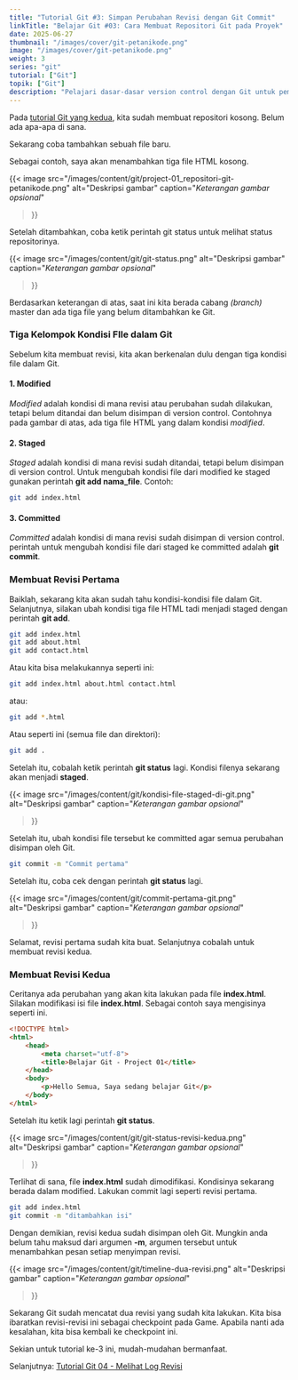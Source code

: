 ```yaml
---
title: "Tutorial Git #3: Simpan Perubahan Revisi dengan Git Commit"
linkTitle: "Belajar Git #03: Cara Membuat Repositori Git pada Proyek"
date: 2025-06-27
thumbnail: "/images/cover/git-petanikode.png"
image: "/images/cover/git-petanikode.png"
weight: 3
series: "git"
tutorial: ["Git"]
topik: ["Git"]
description: "Pelajari dasar-dasar version control dengan Git untuk pemula."
---
```


Pada [tutorial Git yang kedua](../git-init), kita sudah membuat repositori kosong. Belum ada apa-apa di sana.

Sekarang coba tambahkan sebuah file baru.

Sebagai contoh, saya akan menambahkan tiga file HTML kosong.

{{< image 
    src="/images/content/git/project-01_repositori-git-petanikode.png" 
    alt="Deskripsi gambar" 
    caption="*Keterangan gambar opsional*" 
>}}

Setelah ditambahkan, coba ketik perintah git status untuk melihat status repositorinya.

{{< image 
    src="/images/content/git/git-status.png" 
    alt="Deskripsi gambar" 
    caption="*Keterangan gambar opsional*" 
>}}

Berdasarkan keterangan di atas, saat ini kita berada cabang *(branch)* master dan ada tiga file yang belum ditambahkan ke Git.

### Tiga Kelompok Kondisi FIle dalam Git

Sebelum kita membuat revisi, kita akan berkenalan dulu dengan tiga kondisi file dalam Git.

#### 1. Modified
*Modified* adalah kondisi di mana revisi atau perubahan sudah dilakukan, tetapi belum ditandai dan belum disimpan di version control. Contohnya pada gambar di atas, ada tiga file HTML yang dalam kondisi *modified*.

#### 2. Staged
*Staged* adalah kondisi di mana revisi sudah ditandai, tetapi belum disimpan di version control. Untuk mengubah kondisi file dari modified ke staged gunakan perintah **git add nama_file**. Contoh:

```bash
git add index.html
```

#### 3. Committed
*Committed* adalah kondisi di mana revisi sudah disimpan di version control. perintah untuk mengubah kondisi file dari staged ke committed adalah **git commit**.

### Membuat Revisi Pertama
Baiklah, sekarang kita akan sudah tahu kondisi-kondisi file dalam Git. Selanjutnya, silakan ubah kondisi tiga file HTML tadi menjadi staged dengan perintah **git add**.

```bash
git add index.html
git add about.html
git add contact.html
```

Atau kita bisa melakukannya seperti ini:

```bash
git add index.html about.html contact.html
```

atau:

```bash
git add *.html
```

Atau seperti ini (semua file dan direktori):

```bash
git add .
```

Setelah itu, cobalah ketik perintah **git status** lagi. Kondisi filenya sekarang akan menjadi **staged**.

{{< image 
    src="/images/content/git/kondisi-file-staged-di-git.png" 
    alt="Deskripsi gambar" 
    caption="*Keterangan gambar opsional*" 
>}}

Setelah itu, ubah kondisi file tersebut ke committed agar semua perubahan disimpan oleh Git.

```bash
git commit -m "Commit pertama"
```

Setelah itu, coba cek dengan perintah **git status** lagi.

{{< image 
    src="/images/content/git/commit-pertama-git.png" 
    alt="Deskripsi gambar" 
    caption="*Keterangan gambar opsional*" 
>}}

Selamat, revisi pertama sudah kita buat. Selanjutnya cobalah untuk membuat revisi kedua.

### Membuat Revisi Kedua

Ceritanya ada perubahan yang akan kita lakukan pada file **index.html**. Silakan modifikasi isi file **index.html**. Sebagai contoh saya mengisinya seperti ini.

```html
<!DOCTYPE html>
<html>
    <head>
        <meta charset="utf-8">
        <title>Belajar Git - Project 01</title>
    </head>
    <body>
        <p>Hello Semua, Saya sedang belajar Git</p>
    </body>
</html>
```

Setelah itu ketik lagi perintah **git status**.

{{< image 
    src="/images/content/git/git-status-revisi-kedua.png" 
    alt="Deskripsi gambar" 
    caption="*Keterangan gambar opsional*" 
>}}

Terlihat di sana, file **index.html** sudah dimodifikasi. Kondisinya sekarang berada dalam modified. Lakukan commit lagi seperti revisi pertama.

```bash
git add index.html
git commit -m "ditambahkan isi"
```

Dengan demikian, revisi kedua sudah disimpan oleh Git. Mungkin anda belum tahu maksud dari argumen **-m**, argumen tersebut untuk menambahkan pesan setiap menyimpan revisi.

{{< image 
    src="/images/content/git/timeline-dua-revisi.png" 
    alt="Deskripsi gambar" 
    caption="*Keterangan gambar opsional*" 
>}}

Sekarang Git sudah mencatat dua revisi yang sudah kita lakukan. Kita bisa ibaratkan revisi-revisi ini sebagai checkpoint pada Game. Apabila nanti ada kesalahan, kita bisa kembali ke checkpoint ini.

Sekian untuk tutorial ke-3 ini, mudah-mudahan bermanfaat.

Selanjutnya: [Tutorial Git 04 - Melihat Log Revisi](../git-log)
